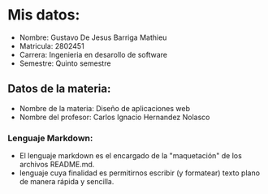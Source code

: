 # Mis datos: 
* Nombre: Gustavo De Jesus Barriga Mathieu
* Matricula: 2802451
* Carrera: Ingenieria en desarollo de software
* Semestre: Quinto semestre
## Datos de la materia:
* Nombre de la materia: Diseño de aplicaciones web 
* Nombre del profesor: Carlos Ignacio Hernandez Nolasco
### Lenguaje Markdown:
* El lenguaje markdown es el encargado de la "maquetación" de los archivos README.md.
* lenguaje cuya finalidad es permitirnos escribir (y formatear) texto plano de manera rápida y sencilla.
